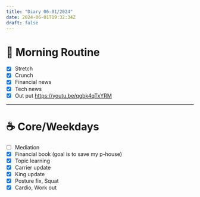 ```yaml
---
title: "Diary 06-01/2024"  
date: 2024-06-01T19:32:34Z
draft: false
---
```



# 🍳 Morning Routine

- [x]  Stretch
- [x]  Crunch
- [x]  Financial news
- [x]  Tech news
- [x]  Out put https://youtu.be/qgbk4qTxYRM

---

# ☕ Core/Weekdays

- [ ]  Mediation
- [x]  Financial book (goal is to save my p-house)
- [x]  Topic learning
- [x]  Carrier update
- [x]  King update
- [x]  Posture fix, Squat
- [x]  Cardio, Work out